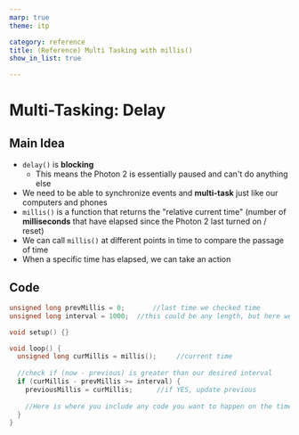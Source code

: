 ```yaml
---
marp: true
theme: itp

category: reference
title: (Reference) Multi Tasking with millis()
show_in_list: true

---
```


<!-- headingDivider: 2 -->

# Multi-Tasking: Delay
## Main Idea

* `delay()` is **blocking**
  * This means the Photon 2 is essentially paused and can't do anything else
* We need to be able to synchronize events and **multi-task** just like our computers and phones
* `millis()` is a function that returns the "relative current time" (number of **milliseconds** that have elapsed since the Photon 2 last turned on / reset)
* We can call `millis()` at different points in time to compare the passage of time
* When a specific time has elapsed, we can take an action



## Code
```c++
unsigned long prevMillis = 0;		//last time we checked time
unsigned long interval = 1000;	//this could be any length, but here we set 1000 ms (1 sec)  between operations

void setup() {}

void loop() {
  unsigned long curMillis = millis();     //current time
  
  //check if (now - previous) is greater than our desired interval
  if (curMillis - prevMillis >= interval) {   
    previousMillis = curMillis;      //if YES, update previous
  	
    //Here is where you include any code you want to happen on the time interval
  }
}
```
